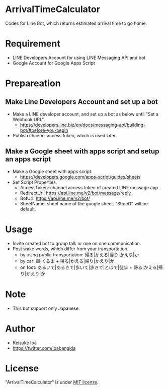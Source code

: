 # ArrivalTimeCalculator
Codes for Line Bot, which returns estimated arrival time to go home.

# Requirement
* LINE Developers Account for using LINE Messaging API and bot
* Google Account for Google Apps Script

# Prepareation

## Make Line Developers Account and set up a bot

* Make a LINE developer account, and set up a bot as below until "Set a Webhook URL".
  * https://developers.line.biz/en/docs/messaging-api/building-bot/#before-you-begin
* Publish channel access token, which is used later.

## Make a Google sheet with apps script and setup an apps script
* Make a Google sheet with apps script.
  * https://developers.google.com/apps-script/guides/sheets
* Set Script Properties.
  * AccessToken: channel access token of created LINE message app
  * RedirectUrl: https://api.line.me/v2/bot/message/reply
  * BotUrl: https://api.line.me/v2/bot/
  * SheetName: sheet name of the google sheet. "Sheet1" will be default.
  
# Usage
* Invite created bot to group talk or one on one communication.
* Post wake words, which differ from your transportation.
  * by using public transportation: 帰る|かえる|帰り|かえり|か
  * by car: 車|くるま + 帰る|かえる|帰り|かえり|か
  * on foot: あるいて|あるきで|歩いて|歩きで|とほで|徒歩 + 帰る|かえる|帰り|かえり|か

# Note
* This bot support only Japanese.

# Author
* Keisuke Iba
* https://twitter.com/ibabangida

# License 
"ArrivalTimeCalculator" is under [MIT license](https://en.wikipedia.org/wiki/MIT_License).
  
